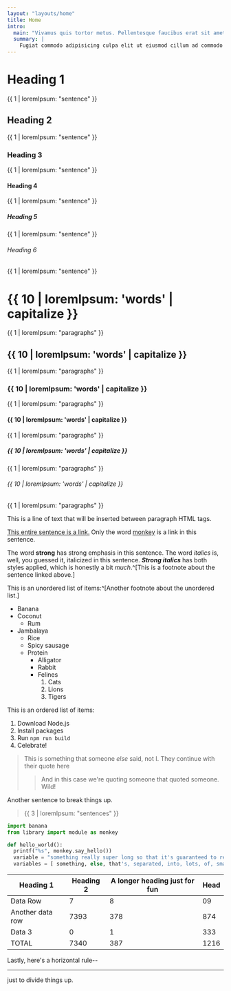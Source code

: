 ```yaml
---
layout: "layouts/home"
title: Home
intro:
  main: "Vivamus quis tortor metus. Pellentesque faucibus erat sit amet sagittis."
  summary: |
    Fugiat commodo adipisicing culpa elit ut eiusmod cillum ad commodo ipsum occaecat. Reprehenderit culpa aliquip excepteur in commodo eu ea veniam exercitation. Ad sunt enim duis in adipisicing sit aliquip do non. Voluptate esse consequat pariatur in fugiat nisi in elit ex velit aliquip nostrud ipsum. Aliquip in id ut minim id nisi nisi aliquip Lorem ex ea laborum.
---
```


# Heading 1

{{ 1 | loremIpsum: "sentence" }}

## Heading 2

{{ 1 | loremIpsum: "sentence" }}

### Heading 3

{{ 1 | loremIpsum: "sentence" }}

#### Heading 4

{{ 1 | loremIpsum: "sentence" }}

##### Heading 5

{{ 1 | loremIpsum: "sentence" }}

###### Heading 6

{{ 1 | loremIpsum: "sentence" }}

# {{ 10 | loremIpsum: 'words' | capitalize }}

{{ 1 | loremIpsum: "paragraphs" }}

## {{ 10 | loremIpsum: 'words' | capitalize }}

{{ 1 | loremIpsum: "paragraphs" }}

### {{ 10 | loremIpsum: 'words' | capitalize }}

{{ 1 | loremIpsum: "paragraphs" }}

#### {{ 10 | loremIpsum: 'words' | capitalize }}

{{ 1 | loremIpsum: "paragraphs" }}

##### {{ 10 | loremIpsum: 'words' | capitalize }}

{{ 1 | loremIpsum: "paragraphs" }}

###### {{ 10 | loremIpsum: 'words' | capitalize }}

{{ 1 | loremIpsum: "paragraphs" }}

This is a line of text that will be inserted between paragraph HTML tags.

[This entire sentence is a link.](https://www.google.com/) Only the word [monkey](https://www.yahoo.com/) is a link in this sentence.

The word **strong** has strong emphasis in this sentence. The word _italics_ is, well, you guessed it, italicized in this sentence. **_Strong italics_** has both styles applied, which is honestly a bit _much_.^[This is a footnote about the sentence linked above.]

This is an unordered list of items:^[Another footnote about the unordered list.]

- Banana
- Coconut
  - Rum
- Jambalaya
  - Rice
  - Spicy sausage
  - Protein
    - Alligator
    - Rabbit
    - Felines
      1. Cats
      2. Lions
      3. Tigers

This is an ordered list of items:

1. Download Node.js
2. Install packages
3. Run `npm run build`
4. Celebrate!

> This is something that someone _else_ said, not I. They continue with their quote here
>
> > And in this case we're quoting someone that quoted someone. Wild!

Another sentence to break things up.

> {{ 3 | loremIpsum: "sentences" }}

```python
import banana
from library import module as monkey

def hello_world():
  printf("%s", monkey.say_hello())
  variable = "something really super long so that it's guaranteed to require some wrap in the container this code finds itself in"
  variables = [ something, else, that's, separated, into, lots, of, smaller, inline, blocks, that, may, overflow ]
```

| Heading 1        | Heading 2 | A longer heading just for fun | Head |
| ---------------- | --------- | ----------------------------- | ---- |
| Data Row         | 7         | 8                             | 09   |
| Another data row | 7393      | 378                           | 874  |
| Data 3           | 0         | 1                             | 333  |
| TOTAL            | 7340      | 387                           | 1216 |

Lastly, here's a horizontal rule--

---

just to divide things up.
